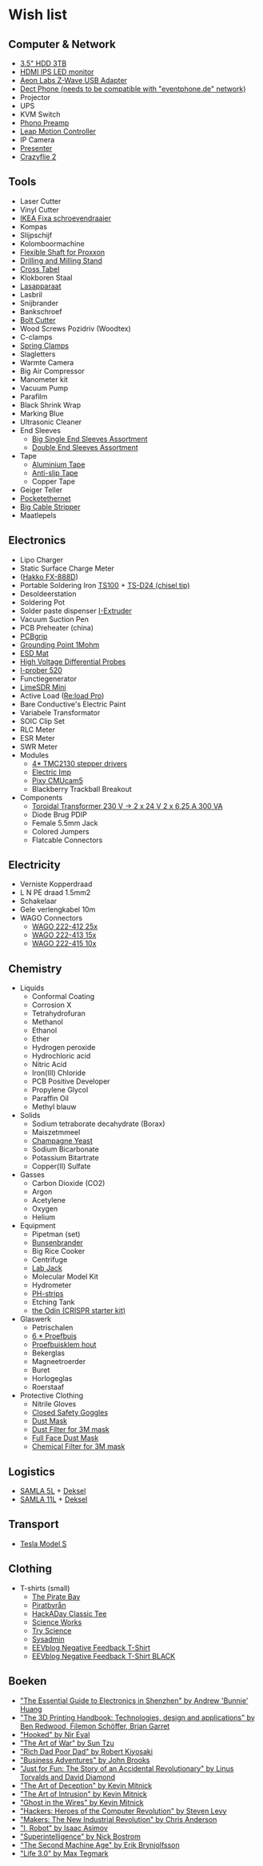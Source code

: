 Wish list
=========

Computer & Network
------------------
- [3.5" HDD 3TB](http://www.alternate.be/Seagate/Desktop-HDD-3-TB-harde-schijf/html/product/965387?tk=7&lk=6074)
- [HDMI IPS LED monitor](http://www.computerstore.be/category/123675/monitoren.html?723=8221,10972&95912=83435&92=74414&3764=11523)
- [Aeon Labs Z-Wave USB Adapter](https://www.kiwi-electronics.nl/aeon-labs-z-wave-usb-adapter-met-batterij-z-stick-series-2?gclid=CjwKEAjw-IOwBRD1wrTC27fSjFISJABUDZ17Q4bu3Ypk0OOYo12X3emB-fJBo_45BJjTr1wvIMCaPRoC78Tw_wcB)
- [Dect Phone (needs to be compatible with "eventphone.de" network)](http://www.eventphone.de/wiki/index.php/DECT_Phone_Compatibility_List)
- Projector
- UPS
- KVM Switch
- [Phono Preamp](http://www.conrad.be/ce/nl/product/943642/Vivanco-versterker-zwart?ref=searchDetail)
- [Leap Motion Controller](http://store-eur.leapmotion.com/)
- IP Camera
- [Presenter](https://tweakers.net/pricewatch/300943/logitech-r400-wireless-presenter.html)
- [Crazyflie 2](https://www.antratek.be/crazyflie-2-nano-quadcopter)

Tools
-----
- Laser Cutter
- Vinyl Cutter
- [IKEA Fixa schroevendraaier](http://www.ikea.com/be/nl/catalog/products/20214199/)
- Kompas
- Slijpschijf
- Kolomboormachine
- [Flexible Shaft for Proxxon](http://www.conrad.be/ce/nl/product/826203/Proxxon-Micromot-110FB-flexibele-as-28-622/SHOP_AREA_37387)
- [Drilling and Milling Stand](http://www.conrad.be/ce/nl/product/826064/Boor-en-freesbank-BFB-2000-Proxxon-Micromot-20-000?ref=searchDetail)
- [Cross Tabel](http://www.conrad.be/ce/nl/product/826095/Proxxon-Micromot-KT-150-20-150-Kruistafel/?ref=bundles&rt=bundles&rb=1)
- Klokboren Staal
- [Lasapparaat](http://www.conrad.be/ce/nl/product/821135/Einhell-1546040-Lasstroom-55-160-A-Diameter-elektrode-2-4-mm)
- Lasbril
- Snijbrander
- Bankschroef
- [Bolt Cutter](http://www.conrad.be/ce/nl/product/816609/Kniptang-Knipex-71-72-610-Knipex-71-72-610?ref=list)
- Wood Screws Pozidriv (Woodtex)
- C-clamps
- [Spring Clamps](http://www.conrad.be/ce/nl/product/468324/FZ-60-Veerklem-Wolfcraft-3631000)
- Slagletters
- Warmte Camera
- Big Air Compressor
- Manometer kit
- Vacuum Pump
- Parafilm
- Black Shrink Wrap
- Marking Blue
- Ultrasonic Cleaner
- End Sleeves
    - [Big Single End Sleeves Assortment](http://www.conrad.be/ce/nl/product/737030/Conrad-737030-Adereindhuls-assortiment-05-mm-10-mm-Oranje-Wit-Geel-Rood-Blauw-Groen-Zwart-Wit-2700-stuks/)
    - [Double End Sleeves Assortment](http://www.conrad.be/ce/nl/product/739873/Conrad-93014c620-Dubbel-adereindhulzen-assortiment-075-mm-25-mm-Wit-Geel-Rood-Blauw-200-stuks)
- Tape
    - [Aluminium Tape](http://www.conrad.be/ce/nl/product/545738/3M-1436F-Zacht-aluminium-tape-l-x-b-50-m-x-50-mm-Zilver-Aluminium-Inhoud-1-rollen?ref=searchDetail)
    - [Anti-slip Tape](http://www.conrad.be/ce/nl/product/545411/Conrad-Antislipband-l-x-b-10-m-x-50-mm-Zwart-PVC-Inhoud-1-rollen?ref=list)
    - Copper Tape
- Geiger Teller
- [Pocketethernet](http://pockethernet.com/)
- [Big Cable Stripper](http://www.conrad.be/ce/nl/product/1216144/CK-Stripper-Armouslice-12-tot-36-mm-SWA-kabels-T2250?ref=searchDetail)
- Maatlepels

Electronics
-----------
- Lipo Charger
- Static Surface Charge Meter
- ([Hakko FX-888D](http://www.batterfly.com/shop/hakko_fx-888d?gclid=Cj0KEQjw75yxBRD78uqEnuG-5vcBEiQAQbaxSO2nWifkuYwvIPIYgtHW8KWX9PL9C2OzzYKqlNxlTs0aAj498P8HAQ))
- Portable Soldering Iron [TS100](https://www.aliexpress.com/wholesale?catId=0&initiative_id=SB_20170731112906&SearchText=TS100) + [TS-D24 (chisel tip)](https://www.aliexpress.com/wholesale?catId=0&initiative_id=SB_20170731113300&SearchText=TS-D24)
- Desoldeerstation
- Soldering Pot
- Solder paste dispenser [I-Extruder](https://www.i-extruder.com/en/i-extruder-dispenser/2-i-extruder-solder-paste-dispenser.html)
- Vacuum Suction Pen
- PCB Preheater (china)
- [PCBgrip](https://pcbgrip.com/)
- [Grounding Point 1Mohm](http://www.conrad.be/ce/nl/product/189441/Aardingsbox-BJZ-C-197-2542-Veiligheidsweerstand-1-M?ref=list)
- [ESD Mat](http://www.conrad.be/ce/nl/product/1268311/Conrad-l-x-b-119-cm-x-59-cm-Grijs-Zwart?ref=list)
- [High Voltage Differential Probes](http://www.eevblog.com/product/hvp70/)
- [I-prober 520](http://www.aimtti.com/product-category/current-probes/aim-i-prober-520)
- Functiegenerator
- [LimeSDR Mini](https://www.crowdsupply.com/lime-micro/limesdr-mini)
- Active Load ([Re:load Pro](https://www.tindie.com/products/arachnidlabs/reload-pro/))
- Bare Conductive's Electric Paint
- Variabele Transformator
- SOIC Clip Set
- RLC Meter
- ESR Meter
- SWR Meter
- Modules
    - [4* TMC2130 stepper drivers](https://www.aliexpress.com/wholesale?catId=0&initiative_id=SB_20180102105714&SearchText=tmc2130)
    - [Electric Imp](http://www.adafruit.com/products/1129)
    - [Pixy CMUcam5](http://www.adafruit.com/product/1906)
    - Blackberry Trackball Breakout
- Components
    - [Toroidal Transformer 230 V -> 2 x 24 V 2 x 6,25 A 300 VA](http://www.conrad.be/ce/nl/product/710215/Ringkern-veiligheids-en-scheidingstransformator-230-V-2-x-24-V-2-x-625-A-300-VA-Block?ref=list)
    - Diode Brug PDIP
    - Female 5.5mm Jack
    - Colored Jumpers
    - Flatcable Connectors

Electricity
-----------
- Verniste Kopperdraad
- L N PE draad 1.5mm2
- Schakelaar
- Gele verlengkabel 10m
- WAGO Connectors
    - [WAGO 222-412 25x](http://www.conrad.be/ce/nl/product/730024/WAGO-222-412-Verbindingsklem-flexibel-008-4-mm-massief-008-25-mm-Aantal-polen-2-Inhoud-25-stuks-Grijs-Oranje?ref=list)
    - [WAGO 222-413 15x](http://www.conrad.be/ce/nl/product/730187/WAGO-222-413-Verbindingsklem-flexibel-008-4-mm-massief-008-25-mm-Aantal-polen-3-Inhoud-15-stuks-Grijs-Oranje?ref=list)
    - [WAGO 222-415 10x](http://www.conrad.be/ce/nl/product/730201/WAGO-222-415-Verbindingsklem-flexibel-008-4-mm-massief-008-25-mm-Aantal-polen-5-Inhoud-10-stuks-Grijs-Oranje?ref=list)

Chemistry
---------
- Liquids
    - Conformal Coating
    - Corrosion X
    - Tetrahydrofuran
    - Methanol
    - Ethanol
    - Ether
    - Hydrogen peroxide
    - Hydrochloric acid
    - Nitric Acid
    - Iron(III) Chloride
    - PCB Positive Developer
    - Propylene Glycol
    - Paraffin Oil
    - Methyl blauw
- Solids
    - Sodium tetraborate decahydrate (Borax)
    - Maiszetmmeel
    - [Champagne Yeast](https://www.brouwland.com/nl/onze-producten/wijnbereiding/gisten/korrelgisten-kitzinger/d/korrelgist-kitz-champagne-vr-50-l)
    - Sodium Bicarbonate
    - Potassium Bitartrate
    - Copper(II) Sulfate
- Gasses
    - Carbon Dioxide (CO2)
    - Argon
    - Acetylene
    - Oxygen
    - Helium
- Equipment
    - Pipetman (set)
    - [Bunsenbrander](https://www.brouwland.com/nl/onze-producten/meten-labo/glaswerk/distillatie-apparatuur/d/bunsenbrander-propaan-butaan)
    - Big Rice Cooker
    - Centrifuge
    - [Lab Jack](https://www.aliexpress.com/w/wholesale-lab-jack.html?spm=2114.search0104.0.0.A2PyJG&site=glo&groupsort=1&SortType=total_tranpro_desc&g=y&SearchText=lab+jack)
    - Molecular Model Kit
    - Hydrometer
    - [PH-strips](https://www.brouwland.com/nl/onze-producten/meten-labo/ph-meting/d/ph-papier-1-12-universeel-20-strips)
    - Etching Tank
    - [the Odin (CRISPR starter kit)](http://www.the-odin.com/diy-crispr-kit/)
- Glaswerk
    - Petrischalen
    - [6 * Proefbuis](https://www.brouwland.com/nl/onze-producten/meten-labo/glaswerk/proefbuizen-en-toebehoren/d/proefbuis-160x16-mm-schroefdop)
    - [Proefbuisklem hout](https://www.brouwland.com/nl/onze-producten/meten-labo/glaswerk/proefbuizen-en-toebehoren/d/proefbuisklem-hout)
    - Bekerglas
    - Magneetroerder
    - Buret
    - Horlogeglas
    - Roerstaaf
- Protective Clothing
    - Nitrile Gloves
    - [Closed Safety Goggles](http://www.conrad.be/ce/nl/product/888279/3M-goggles-2890SA-DE272934089?ref=list)
    - [Dust Mask](http://www.conrad.be/ce/nl/product/831216/3M-6200M-3M-Halfmasker-6200-M-Filterklassebeschermingsgraad-Afhankelijk-van-het-filter-1-stuks)
    - [Dust Filter for 3M mask](http://www.conrad.be/ce/nl/product/831229/3M-7100015050-Inlegfilter-2125-Filterklassebeschermingsgraad-P2-10-paar)
    - [Full Face Dust Mask](http://www.conrad.be/ce/nl/product/831217/3M-3M-Maskerfilter-6800-M-6800M-1-stuks)
    - [Chemical Filter for 3M mask](http://www.conrad.be/ce/nl/product/831223/3M-6059-Gas-en-combifilter-Filterklassebeschermingsgraad-ABEK1-4-paar)

Logistics
---------
- [SAMLA 5L](http://www.ikea.com/be/nl/catalog/products/S49871676/#/S49871676) +	[Deksel](http://www.ikea.com/be/nl/catalog/products/10110300/)
- [SAMLA 11L](http://www.ikea.com/be/nl/catalog/products/S49871676/#/S59903016)	+ [Deksel](http://www.ikea.com/be/nl/catalog/products/50110299/#/50206329)

Transport
---------
- [Tesla Model S](http://www.teslamotors.com/models)

Clothing
--------
- T-shirts (small)
    - [The Pirate Bay](http://www.bytelove.com/the-pirate-bay-premium-bamboo/a-4547/)
    - [Piratbyrån](http://www.bytelove.com/piratbyran-premium-bamboo/a-3606/)
    - [HackADay Classic Tee](http://store.hackaday.com/products/hackaday-classic-tee)
    - [Science Works](http://shop.xkcd.com/products/science-works)
    - [Try Science](http://shop.xkcd.com/products/try-science)
    - [Sysadmin](http://shop.xkcd.com/products/sysadmin)
    - [EEVblog Negative Feedback T-Shirt](https://teespring.com/negativefeedbackAsh)
    - [EEVblog Negative Feedback T-Shirt BLACK](https://teespring.com/nl/NegativeFeedbackBlack)

Boeken
------
- ["The Essential Guide to Electronics in Shenzhen" by Andrew 'Bunnie' Huang](https://www.adafruit.com/product/3189)
- ["The 3D Printing Handbook: Technologies, design and applications" by Ben Redwood, Filemon Schöffer, Brian Garret](https://www.bol.com/nl/p/the-3d-printing-handbook-technologies-design-and-applications/9200000082228285/)
- ["Hooked" by Nir Eyal](https://www.bol.com/nl/p/hooked/9200000028456583)
- ["The Art of War" by Sun Tzu](https://www.bol.com/nl/f/the-art-of-war/30038375/)
- ["Rich Dad Poor Dad" by Robert Kiyosaki](https://www.bol.com/nl/p/rich-dad-poor-dad/1001004011061350)
- ["Business Adventures" by John Brooks](http://www.bol.com/nl/p/business-adventures/9200000031172284)
- ["Just for Fun: The Story of an Accidental Revolutionary" by Linus Torvalds and David Diamond](http://www.bol.com/nl/p/just-for-fun/1001004001678032)
- ["The Art of Deception" by Kevin Mitnick](http://www.bol.com/nl/p/the-art-of-deception/1001004001981570)
- ["The Art of Intrusion" by Kevin Mitnick](http://www.bol.com/nl/p/the-art-of-intrusion/1001004002641987)
- ["Ghost in the Wires" by Kevin Mitnick](http://www.bol.com/nl/p/ghost-in-the-wires/1001004011831776)
- ["Hackers: Heroes of the Computer Revolution" by Steven Levy](http://www.bol.com/nl/p/hackers/1001004009811146)
- ["Makers: The New Industrial Revolution" by Chris Anderson](http://www.bol.com/nl/p/makers/9200000008949971)
- ["I, Robot" by Isaac Asimov](http://www.bol.com/nl/p/i-robot/9200000013322521)
- ["Superintelligence" by Nick Bostrom](https://www.bol.com/nl/p/superintelligence/9200000035845425)
- ["The Second Machine Age" by Erik Brynjolfsson](https://www.bol.com/nl/p/the-second-machine-age-work-progress-and-prosperity-in-a-time-of-brilliant-technologies/9200000034957993)
- ["Life 3.0" by Max Tegmark](https://www.bol.com/nl/p/life-3-0/9200000075399379)

